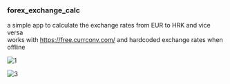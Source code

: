 ### forex_exchange_calc

a simple app to calculate the exchange rates from EUR to HRK and vice versa  
works with https://free.currconv.com/ and hardcoded exchange rates when offline  
  
![1](https://user-images.githubusercontent.com/50703696/126714521-5c2d81b8-ef21-4737-8a9d-f7534dfd773f.png)  

![3](https://user-images.githubusercontent.com/50703696/126715139-ae1e6842-cc00-42ac-83b8-7305cc691652.png)
